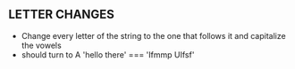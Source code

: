 ## LETTER CHANGES
- Change every letter of the string to the one that follows it and capitalize the vowels
- should turn to A
'hello there' === 'Ifmmp UIfsf'
